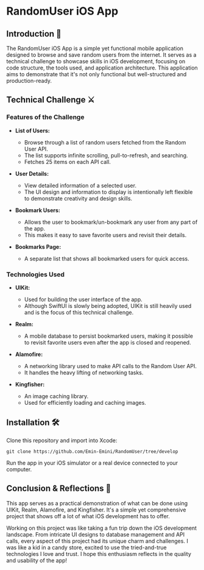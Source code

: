 # RandomUser iOS App

## Introduction 🌟

The RandomUser iOS App is a simple yet functional mobile application designed to browse and save random users from the internet. It serves as a technical challenge to showcase skills in iOS development, focusing on code structure, the tools used, and application architecture. This application aims to demonstrate that it's not only functional but well-structured and production-ready.

## Technical Challenge ⚔️

### Features of the Challenge

- **List of Users:** 
  - Browse through a list of random users fetched from the Random User API. 
  - The list supports infinite scrolling, pull-to-refresh, and searching. 
  - Fetches 25 items on each API call.

- **User Details:** 
  - View detailed information of a selected user. 
  - The UI design and information to display is intentionally left flexible to demonstrate creativity and design skills.

- **Bookmark Users:** 
  - Allows the user to bookmark/un-bookmark any user from any part of the app. 
  - This makes it easy to save favorite users and revisit their details.

- **Bookmarks Page:** 
  - A separate list that shows all bookmarked users for quick access.

### Technologies Used

- **UIKit:** 
  - Used for building the user interface of the app. 
  - Although SwiftUI is slowly being adopted, UIKit is still heavily used and is the focus of this technical challenge.

- **Realm:** 
  - A mobile database to persist bookmarked users, making it possible to revisit favorite users even after the app is closed and reopened.

- **Alamofire:** 
  - A networking library used to make API calls to the Random User API. 
  - It handles the heavy lifting of networking tasks.

- **Kingfisher:** 
  - An image caching library. 
  - Used for efficiently loading and caching images.


## Installation 🛠️

Clone this repository and import into Xcode:

```git clone https://github.com/Emin-Emini/RandomUser/tree/develop```


Run the app in your iOS simulator or a real device connected to your computer.

## Conclusion & Reflections 🤔

This app serves as a practical demonstration of what can be done using UIKit, Realm, Alamofire, and Kingfisher. It's a simple yet comprehensive project that shows off a lot of what iOS development has to offer.

Working on this project was like taking a fun trip down the iOS development landscape. From intricate UI designs to database management and API calls, every aspect of this project had its unique charm and challenges. I was like a kid in a candy store, excited to use the tried-and-true technologies I love and trust. I hope this enthusiasm reflects in the quality and usability of the app!
